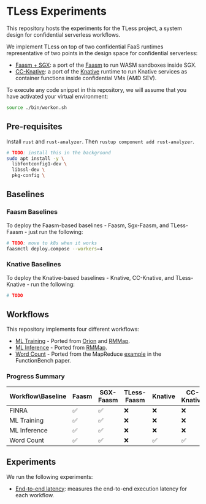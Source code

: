 # TLess Experiments

This repository hosts the experiments for the TLess project, a system design
for confidential serverless workflows.

We implement TLess on top of two confidential FaaS runtimes representative of
two points in the design space for confidential serverless:
- [Faasm + SGX](https://github.com/faasm/faasm/tree/main/src/enclave): a port
  of the [Faasm](https://github.com/faasm/faasm) to run WASM sandboxes inside SGX.
- [CC-Knative](https:github.com/coco-serverless/coco-serverless): a port of the
  [Knative](https://knative.dev) runtime to run Knative services as container
  functions inside confidential VMs (AMD SEV).

To execute any code snippet in this repository, we will assume that you have
activated your virtual environment:

```bash
source ./bin/workon.sh
```

## Pre-requisites

Install `rust` and `rust-analyzer`. Then `rustup component add rust-analyzer`.

```bash
# TODO: install this in the background
sudo apt install -y \
  libfontconfig1-dev \
  libssl-dev \
  pkg-config \
```

## Baselines

### Faasm Baselines

To deploy the Faasm-based baselines - Faasm, Sgx-Faasm, and TLess-Faasm -
just run the following:

```bash
# TODO: move to k8s when it works
faasmctl deploy.compose --workers=4
```

### Knative Baselines

To deploy the Knative-based baselines - Knative, CC-Knative, and TLess-Knative -
run the following:

```bash
# TODO
```

## Workflows

This repository implements four different workflows:
- [ML Training](./workflows/ml-training/README.md) - Ported from [Orion](https://www.usenix.org/conference/osdi22/presentation/mahgoub) and [RMMap](https://dl.acm.org/doi/abs/10.1145/3627703.3629568).
- [ML Inference](./workflows/ml-inference/README.md) - Ported from [RMMap](https://dl.acm.org/doi/abs/10.1145/3627703.3629568).
- [Word Count](./workflows/word-count/README.md) - Ported from the MapReduce [example](https://github.com/ddps-lab/serverless-faas-workbench/tree/master/aws/cpu-memory/mapreduce) in the FunctionBench paper.

### Progress Summary

| Workflow\Baseline | Faasm | SGX-Faasm | TLess-Faasm | Knative | CC-Knative | TLess-Knative |
|---|---|---|---|---|---|---|
| FINRA | :white_check_mark: | :white_check_mark: | :x: | :x: | :x: | :x: |
| ML Training | :white_check_mark: | :white_check_mark: | :x: | :x: | :x: | :x: |
| ML Inference | :white_check_mark: | :white_check_mark: | :x: | :x: | :x: | :x: |
| Word Count | :white_check_mark: | :white_check_mark: | :x: | :white_check_mark: | :white_check_mark: | :x: |

## Experiments

We run the following experiments:
- [End-to-end latency](./eval/e2e-latency/README.md): measures the end-to-end execution latency for each workflow.
